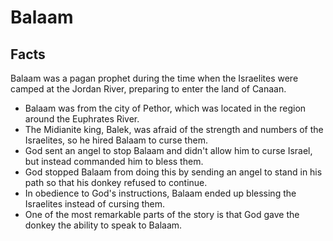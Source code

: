 # Balaam

## Facts

Balaam was a pagan prophet during the time when the Israelites were camped at the Jordan River, preparing to enter the land of Canaan.

* Balaam was from the city of Pethor, which was located in the region around the Euphrates River.
* The Midianite king, Balek, was afraid of the strength and numbers of the Israelites, so he hired Balaam to curse them.
* God sent an angel to stop Balaam and didn't allow him to curse Israel, but instead commanded him to bless them.
*  God stopped Balaam from doing this by sending an angel to stand in his path so that his donkey refused to continue.
* In obedience to God's instructions, Balaam ended up blessing the Israelites instead of cursing them.
* One of the most remarkable parts of the story is that God gave the donkey the ability to speak to Balaam.